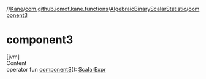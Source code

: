 //[Kane](../../index.md)/[com.github.jomof.kane.functions](../index.md)/[AlgebraicBinaryScalarStatistic](index.md)/[component3](component3.md)



# component3  
[jvm]  
Content  
operator fun [component3](component3.md)(): [ScalarExpr](../../com.github.jomof.kane.impl/-scalar-expr/index.md)  



